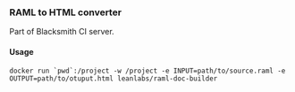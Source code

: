 ### RAML to HTML converter

Part of Blacksmith CI server.

#### Usage

```shell
docker run `pwd`:/project -w /project -e INPUT=path/to/source.raml -e OUTPUT=path/to/otuput.html leanlabs/raml-doc-builder
```
